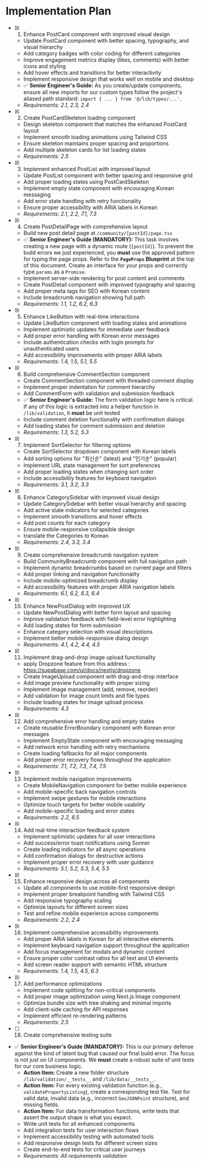 # Implementation Plan

- [x] 1. Enhance PostCard component with improved visual design

  - Update PostCard component with better spacing, typography, and visual hierarchy
  - Add category badges with color coding for different categories
  - Improve engagement metrics display (likes, comments) with better icons and styling
  - Add hover effects and transitions for better interactivity
  - Implement responsive design that works well on mobile and desktop
  - ✅ **Senior Engineer's Guide:** As you create/update components, ensure all new imports for our custom types follow the project's aliased path standard: `import { ... } from '@/lib/types/...'`.
  - _Requirements: 2.1, 2.3, 2.4_

- [x] 2. Create PostCardSkeleton loading component

  - Design skeleton component that matches the enhanced PostCard layout
  - Implement smooth loading animations using Tailwind CSS
  - Ensure skeleton maintains proper spacing and proportions
  - Add multiple skeleton cards for list loading states
  - _Requirements: 2.5_

- [x] 3. Implement enhanced PostList with improved layout

  - Update PostList component with better spacing and responsive grid
  - Add proper loading states using PostCardSkeleton
  - Implement empty state component with encouraging Korean messaging
  - Add error state handling with retry functionality
  - Ensure proper accessibility with ARIA labels in Korean
  - _Requirements: 2.1, 2.2, 7.1, 7.3_

- [x] 4. Create PostDetailPage with comprehensive layout

  - Build new post detail page at `/community/[postId]/page.tsx`
  - ✅ **Senior Engineer's Guide (MANDATORY):** This task involves creating a new page with a dynamic route (`[postId]`). To prevent the build errors we just experienced, you **must** use the approved pattern for typing the page props. Refer to the **`PageProps` Blueprint** at the top of this document. Create an interface for your props and correctly type `params` as a `Promise`.
  - Implement server-side rendering for post content and comments
  - Create PostDetail component with improved typography and spacing
  - Add proper meta tags for SEO with Korean content
  - Include breadcrumb navigation showing full path
  - _Requirements: 1.1, 1.2, 6.2, 6.3_

- [x] 5. Enhance LikeButton with real-time interactions

  - Update LikeButton component with loading states and animations
  - Implement optimistic updates for immediate user feedback
  - Add proper error handling with Korean error messages
  - Include authentication checks with login prompts for unauthenticated users
  - Add accessibility improvements with proper ARIA labels
  - _Requirements: 1.4, 1.5, 5.1, 5.5_

- [x] 6. Build comprehensive CommentSection component

  - Create CommentSection component with threaded comment display
  - Implement proper indentation for comment hierarchy
  - Add CommentForm with validation and submission feedback
  - ✅ **Senior Engineer's Guide:** The form validation logic here is critical. If any of this logic is extracted into a helper function in `/lib/validation`, it **must** be unit tested
  - Include comment deletion functionality with confirmation dialogs
  - Add loading states for comment submission and deletion
  - _Requirements: 1.3, 5.2, 5.3_

- [x] 7. Implement SortSelector for filtering options

  - Create SortSelector dropdown component with Korean labels
  - Add sorting options for "최신순" (latest) and "인기순" (popular)
  - Implement URL state management for sort preferences
  - Add proper loading states when changing sort order
  - Include accessibility features for keyboard navigation
  - _Requirements: 3.1, 3.2, 3.3_

- [x] 8. Enhance CategorySidebar with improved visual design

  - Update CategorySidebar with better visual hierarchy and spacing
  - Add active state indicators for selected categories
  - Implement smooth transitions and hover effects
  - Add post counts for each category
  - Ensure mobile-responsive collapsible design
  - translate the Categories to Korean
  - _Requirements: 2.4, 3.3, 3.4_

- [x] 9. Create comprehensive breadcrumb navigation system

  - Build CommunityBreadcrumb component with full navigation path
  - Implement dynamic breadcrumbs based on current page and filters
  - Add proper linking and navigation functionality
  - Include mobile-optimized breadcrumb display
  - Add accessibility features with proper ARIA navigation labels
  - _Requirements: 6.1, 6.2, 6.3, 6.4_

- [x] 10. Enhance NewPostDialog with improved UX

  - Update NewPostDialog with better form layout and spacing
  - Improve validation feedback with field-level error highlighting
  - Add loading states for form submission
  - Enhance category selection with visual descriptions
  - Implement better mobile-responsive dialog design
  - _Requirements: 4.1, 4.2, 4.4, 4.5_

- [x] 11. Implement drag-and-drop image upload functionality

  - apply Dropzone feature from this address : https://supabase.com/ui/docs/nextjs/dropzone
  - Create ImageUpload component with drag-and-drop interface
  - Add image preview functionality with proper sizing
  - Implement image management (add, remove, reorder)
  - Add validation for image count limits and file types
  - Include loading states for image upload process
  - _Requirements: 4.3_

- [x] 12. Add comprehensive error handling and empty states

  - Create reusable ErrorBoundary component with Korean error messages
  - Implement EmptyState component with encouraging messaging
  - Add network error handling with retry mechanisms
  - Create loading fallbacks for all major components
  - Add proper error recovery flows throughout the application
  - _Requirements: 7.1, 7.2, 7.3, 7.4, 7.5_

- [x] 13. Implement mobile navigation improvements

  - Create MobileNavigation component for better mobile experience
  - Add mobile-specific back navigation controls
  - Implement swipe gestures for mobile interactions
  - Optimize touch targets for better mobile usability
  - Add mobile-specific loading and error states
  - _Requirements: 2.2, 6.5_

- [x] 14. Add real-time interaction feedback system

  - Implement optimistic updates for all user interactions
  - Add success/error toast notifications using Sonner
  - Create loading indicators for all async operations
  - Add confirmation dialogs for destructive actions
  - Implement proper error recovery with user guidance
  - _Requirements: 5.1, 5.2, 5.3, 5.4, 5.5_

- [x] 15. Enhance responsive design across all components

  - Update all components to use mobile-first responsive design
  - Implement proper breakpoint handling with Tailwind CSS
  - Add responsive typography scaling
  - Optimize layouts for different screen sizes
  - Test and refine mobile experience across components
  - _Requirements: 2.2, 2.4_

- [x] 16. Implement comprehensive accessibility improvements

  - Add proper ARIA labels in Korean for all interactive elements
  - Implement keyboard navigation support throughout the application
  - Add focus management for modals and dynamic content
  - Ensure proper color contrast ratios for all text and UI elements
  - Add screen reader support with semantic HTML structure
  - _Requirements: 1.4, 1.5, 4.5, 6.3_

- [x] 17. Add performance optimizations

  - Implement code splitting for non-critical components
  - Add proper image optimization using Next.js Image component
  - Optimize bundle size with tree shaking and minimal imports
  - Add client-side caching for API responses
  - Implement efficient re-rendering patterns
  - _Requirements: 2.5_

- [ ] 18. Create comprehensive testing suite
- ✅ **Senior Engineer's Guide (MANDATORY):** This is our primary defense against the kind of latent bug that caused our final build error. The focus is not just on UI components. We **must** create a robust suite of unit tests for our core business logic.
  - **Action Item:** Create a new folder structure `/lib/validation/__tests__` and `/lib/data/__tests__`.
  - **Action Item:** For every existing validation function (e.g., `validatePropertyListing`), create a corresponding test file. Test for valid data, invalid data (e.g., incorrect `GeoJSONPoint` structure), and missing fields.
  - **Action Item:** For data transformation functions, write tests that assert the output shape is what you expect.
  - Write unit tests for all enhanced components
  - Add integration tests for user interaction flows
  - Implement accessibility testing with automated tools
  - Add responsive design tests for different screen sizes
  - Create end-to-end tests for critical user journeys
  - _Requirements: All requirements validation_
